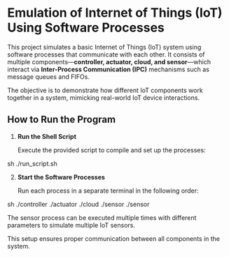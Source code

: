 # Emulation of Internet of Things (IoT) Using Software Processes

This project simulates a basic Internet of Things (IoT) system using software processes that communicate with each other. It consists of multiple components—**controller, actuator, cloud, and sensor**—which interact via **Inter-Process Communication (IPC)** mechanisms such as message queues and FIFOs.

The objective is to demonstrate how different IoT components work together in a system, mimicking real-world IoT device interactions.

## How to Run the Program

1. **Run the Shell Script**

   Execute the provided script to compile and set up the processes:

   
sh
   ./run_script.sh


2. **Start the Software Processes**

   Run each process in a separate terminal in the following order:

   
sh
   ./controller
   ./actuator
   ./cloud
   ./sensor <deviceType> <thresholdValue>
   ./sensor <deviceType> <thresholdValue>


   The sensor process can be executed multiple times with different parameters to simulate multiple IoT sensors.

This setup ensures proper communication between all components in the system.
 
